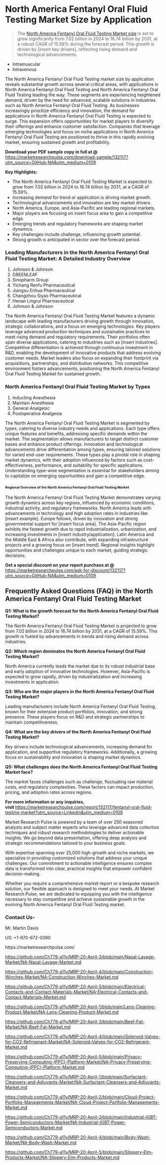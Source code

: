 <h1>North America Fentanyl Oral Fluid Testing Market&nbsp;Size by Application</h1><blockquote><p>The <a href="https://marketresearchpulse.com/download-sample/132117?utm_source=GitHub-NA&amp;utm_medium=0109">North America Fentanyl Oral Fluid Testing Market size</a> is set to grow significantly from 7.02 billion in 2024 to 16.74 billion by 2031, at a robust CAGR of 15.59% during the forecast period. This growth is driven by [insert key drivers], reflecting rising demand and technological advancements.</p></blockquote><ul><li>Intramuscular<li> Intravenous</li></ul><p>The North America Fentanyl Oral Fluid Testing market size by application reveals substantial growth across several critical areas, with applications in North America Fentanyl Oral Fluid Testing and North America Fentanyl Oral Fluid Testing leading the way. These segments are experiencing heightened demand, driven by the need for advanced, scalable solutions in industries such as North America Fentanyl Oral Fluid Testing. As businesses increasingly prioritize efficiency and innovation, the demand for applications in North America Fentanyl Oral Fluid Testing is expected to surge. This expansion offers opportunities for market players to diversify their offerings and enhance customer satisfaction. Companies that leverage emerging technologies and focus on niche applications in North America Fentanyl Oral Fluid Testing are positioned to thrive in this rapidly evolving market, ensuring sustained growth and profitability.</p><p><strong>Download your PDF sample copy in full at @ </strong><a href="https://marketresearchpulse.com/download-sample/132117?utm_source=GitHub-NA&amp;utm_medium=0109">https://marketresearchpulse.com/download-sample/132117?utm_source=GitHub-NA&amp;utm_medium=0109</a></p><p><strong>Key Highlights: </strong></p><ul><li>The North America Fentanyl Oral Fluid Testing Market is expected to grow from 7.02 billion in 2024 to 16.74 billion by 2031, at a CAGR of 15.59%.</li><li>Increasing demand for trend or application is driving market growth.</li><li>Technological advancements and innovation are key market drivers.</li><li>North America, Europe, and Asia-Pacific are leading regional markets.</li><li>Major players are focusing on insert focus area to gain a competitive edge.</li><li>Emerging trends and regulatory frameworks are shaping market dynamics.</li><li>Key challenges include challenge, influencing growth potential.</li><li>Strong growth is anticipated in sector over the forecast period.</li></ul><h3>Leading Manufacturers in the North America Fentanyl Oral Fluid Testing Market: A Detailed Industry Overview</h3><ol><li>Johnson & Johnson</li><li>GREENLEAF</li><li>Sinopharm Group</li><li>Yichang Renfu Pharmaceutical</li><li>Jiangsu Enhua Pharmaceutical</li><li>Changzhou Siyao Pharmaceutical</li><li>Henan Lingrui Pharmaceutical</li><li>Johnson & Johnson</li></ol><div class="flex max-w-full flex-col flex-grow"><div class="min-h-8 text-message flex w-full flex-col items-end gap-2 whitespace-normal break-words [.text-message+&amp;]:mt-5" dir="auto" data-message-author-role="assistant" data-message-id="fd8432e4-4910-450d-b182-61b7bfb0a01f" data-message-model-slug="gpt-4o"><div class="flex w-full flex-col gap-1 empty:hidden first:pt-[3px]"><div class="markdown prose w-full break-words dark:prose-invert light"><p>The North America Fentanyl Oral Fluid Testing Market features a dynamic landscape with leading manufacturers driving growth through innovation, strategic collaborations, and a focus on emerging technologies. Key players leverage advanced production techniques and sustainable practices to meet rising demand and regulatory requirements. Their portfolios often span diverse applications, catering to industries such as [insert industries]. Competitive differentiation is achieved through continuous investment in R&amp;D, enabling the development of innovative products that address evolving customer needs. Market leaders also focus on expanding their footprint via acquisitions, partnerships, and distribution networks. This competitive environment fosters advancements, positioning the North America Fentanyl Oral Fluid Testing Market for sustained growth.</p></div></div></div></div><h3>North America Fentanyl Oral Fluid Testing Market by Types</h3><ol><li>Inducting Anesthesia<li> Maintain Anesthesia<li> General Analgesic<li> Postoperative Analgesia</li></ol><div class="flex max-w-full flex-col flex-grow"><div class="min-h-8 text-message flex w-full flex-col items-end gap-2 whitespace-normal break-words [.text-message+&amp;]:mt-5" dir="auto" data-message-author-role="assistant" data-message-id="084470be-0bb7-4664-bddf-5156b4f41249" data-message-model-slug="gpt-4o-mini"><div class="flex w-full flex-col gap-1 empty:hidden first:pt-[3px]"><div class="markdown prose w-full break-words dark:prose-invert light"><p>The North America Fentanyl Oral Fluid Testing Market is segmented by types, catering to diverse industry needs and applications. Each type offers unique features and benefits, addressing specific demands within the market. The segmentation allows manufacturers to target distinct customer bases and enhance product offerings. Innovation and technological advancements drive differentiation among types, ensuring tailored solutions for varied end-user requirements. These types play a pivotal role in shaping market dynamics, with their adoption influenced by factors such as cost-effectiveness, performance, and suitability for specific applications. Understanding type-wise segmentation is essential for stakeholders aiming to capitalize on emerging opportunities and gain a competitive edge.</p></div></div></div></div><h3><span style="font-size: 11px;">Regional Overview of the North America Fentanyl Oral Fluid Testing Market</span></h3><div class="flex max-w-full flex-col flex-grow"><div class="min-h-8 text-message flex w-full flex-col items-end gap-2 whitespace-normal break-words [.text-message+&amp;]:mt-5" dir="auto" data-message-author-role="assistant" data-message-id="e9038762-ce64-4e30-91c9-9bd413514231" data-message-model-slug="gpt-4o-mini"><div class="flex w-full flex-col gap-1 empty:hidden first:pt-[3px]"><div class="markdown prose w-full break-words dark:prose-invert light"><p>The North America Fentanyl Oral Fluid Testing Market demonstrates varying growth dynamics across key regions, influenced by economic conditions, industrial activity, and regulatory frameworks. North America leads with advancements in technology and high adoption rates in industries like [insert example]. Europe follows, driven by innovation and strong governmental support for [insert focus area]. The Asia-Pacific region exhibits the fastest growth due to rapid industrialization, urbanization, and increasing investments in [insert industry/application]. Latin America and the Middle East &amp; Africa also contribute, with expanding infrastructure projects and a growing focus on [insert trend]. Regional insights highlight opportunities and challenges unique to each market, guiding strategic decisions.</p></div></div></div></div><p><strong>Get a special discount on your report purchase at @ </strong><a href="https://marketresearchpulse.com/ask-for-discount/132117?utm_source=GitHub-NA&amp;utm_medium=0109">https://marketresearchpulse.com/ask-for-discount/132117?utm_source=GitHub-NA&amp;utm_medium=0109</a></p><h2>Frequently Asked Questions (FAQ) in the North America Fentanyl Oral Fluid Testing Market</h2><p><strong>Q1: What is the growth forecast for the North America Fentanyl Oral Fluid Testing Market?</strong></p><p>The North America Fentanyl Oral Fluid Testing Market is projected to grow from 7.02 billion in 2024 to 16.74 billion by 2031, at a CAGR of 15.59%. This growth is fueled by advancements in trends and rising demand across industries.</p><p><strong>Q2: Which region dominates the North America Fentanyl Oral Fluid Testing Market?</strong></p><p>North America currently leads the market due to its robust industrial base and early adoption of innovative technologies. However, Asia-Pacific is expected to grow rapidly, driven by industrialization and increasing investments in application.</p><p><strong>Q3: Who are the major players in the North America Fentanyl Oral Fluid Testing Market?</strong></p><p>Leading manufacturers include North America Fentanyl Oral Fluid Testing, known for their extensive product portfolios, innovation, and strong presence. These players focus on R&amp;D and strategic partnerships to maintain competitiveness.</p><p><strong>Q4: What are the key drivers of the North America Fentanyl Oral Fluid Testing Market?</strong></p><p>Key drivers include technological advancements, increasing demand for application, and supportive regulatory frameworks. Additionally, a growing focus on sustainability and innovation is shaping market dynamics.</p><p><strong>Q5: What challenges does the North America Fentanyl Oral Fluid Testing Market face?</strong></p><p>The market faces challenges such as challenge, fluctuating raw material costs, and regulatory complexities. These factors can impact production, pricing, and adoption rates across regions.</p><p><strong>For more information or any inquiries, visit&nbsp;</strong><a href="https://marketresearchpulse.com/report/132117/fentanyl-oral-fluid-testing-market?utm_source=Linkedin&utm_medium=0109">https://marketresearchpulse.com/report/132117/fentanyl-oral-fluid-testing-market?utm_source=Linkedin&utm_medium=0109</a></p><p>Market Research Pulse is powered by a team of over 250 seasoned analysts and subject matter experts who leverage advanced data collection techniques and robust research methodologies to deliver actionable insights. We go beyond data presentation, offering deep analysis and strategic recommendations tailored to your business goals.</p><p>With expertise spanning over 25,000 high-growth and niche markets, we specialize in providing customized solutions that address your unique challenges. Our commitment to actionable intelligence ensures complex data is transformed into clear, practical insights that empower confident decision-making.</p><p>Whether you require a comprehensive market report or a bespoke research solution, our flexible approach is designed to meet your needs. At Market Research Pulse, we are dedicated to equipping you with the intelligence necessary to stay competitive and achieve sustainable growth in the evolving North America Fentanyl Oral Fluid Testing market.</p><h3><strong>Contact Us-</strong></h3><p>Mr. Martin Davis</p><p>US: +1-970-672-0390</p><p>https://marketresearchpulse.com/</p><p><a href="https://github.com/Ch779-a11y/MRP-20-April-3/blob/main/Nasal-Lavage-Market/NA-Nasal-Lavage-Market.md">https://github.com/Ch779-a11y/MRP-20-April-3/blob/main/Nasal-Lavage-Market/NA-Nasal-Lavage-Market.md</a></p><p><a href="https://github.com/Ch779-a11y/MRP-20-April-4/blob/main/Construction-Winches-Market/NA-Construction-Winches-Market.md">https://github.com/Ch779-a11y/MRP-20-April-4/blob/main/Construction-Winches-Market/NA-Construction-Winches-Market.md</a></p><p><a href="https://github.com/Ch779-a11y/MRP-20-April-5/blob/main/Electrical-Contacts-and-Contact-Materials-Market/NA-Electrical-Contacts-and-Contact-Materials-Market.md">https://github.com/Ch779-a11y/MRP-20-April-5/blob/main/Electrical-Contacts-and-Contact-Materials-Market/NA-Electrical-Contacts-and-Contact-Materials-Market.md</a></p><p><a href="https://github.com/Ch779-a11y/MRP-20-April-1/blob/main/Lens-Cleaning-Product-Market/NA-Lens-Cleaning-Product-Market.md">https://github.com/Ch779-a11y/MRP-20-April-1/blob/main/Lens-Cleaning-Product-Market/NA-Lens-Cleaning-Product-Market.md</a></p><p><a href="https://github.com/Ch779-a11y/MRP-20-April-3/blob/main/Beef-Fat-Market/NA-Beef-Fat-Market.md">https://github.com/Ch779-a11y/MRP-20-April-3/blob/main/Beef-Fat-Market/NA-Beef-Fat-Market.md</a></p><p><a href="https://github.com/Ch779-a11y/MRP-20-April-4/blob/main/Solenoid-Valves-for-CO2-Refrigerant-Market/NA-Solenoid-Valves-for-CO2-Refrigerant-Market.md">https://github.com/Ch779-a11y/MRP-20-April-4/blob/main/Solenoid-Valves-for-CO2-Refrigerant-Market/NA-Solenoid-Valves-for-CO2-Refrigerant-Market.md</a></p><p><a href="https://github.com/Ch779-a11y/MRP-20-April-5/blob/main/Privacy-Preserving-Computing-(PPC)-Platform-Market/NA-Privacy-Preserving-Computing-(PPC)-Platform-Market.md">https://github.com/Ch779-a11y/MRP-20-April-5/blob/main/Privacy-Preserving-Computing-(PPC)-Platform-Market/NA-Privacy-Preserving-Computing-(PPC)-Platform-Market.md</a></p><p><a href="https://github.com/Ch779-a11y/MRP-20-April-1/blob/main/Surfactant-Cleansers-and-Adjuvants-Market/NA-Surfactant-Cleansers-and-Adjuvants-Market.md">https://github.com/Ch779-a11y/MRP-20-April-1/blob/main/Surfactant-Cleansers-and-Adjuvants-Market/NA-Surfactant-Cleansers-and-Adjuvants-Market.md</a></p><p><a href="https://github.com/Ch779-a11y/MRP-20-April-2/blob/main/Cloud-Project-Portfolio-Managements-Market/NA-Cloud-Project-Portfolio-Managements-Market.md">https://github.com/Ch779-a11y/MRP-20-April-2/blob/main/Cloud-Project-Portfolio-Managements-Market/NA-Cloud-Project-Portfolio-Managements-Market.md</a></p><p><a href="https://github.com/Ch779-a11y/MRP-20-April-3/blob/main/Industrial-IGBT-Power-Semiconductors-Market/NA-Industrial-IGBT-Power-Semiconductors-Market.md">https://github.com/Ch779-a11y/MRP-20-April-3/blob/main/Industrial-IGBT-Power-Semiconductors-Market/NA-Industrial-IGBT-Power-Semiconductors-Market.md</a></p><p><a href="https://github.com/Ch779-a11y/MRP-20-April-4/blob/main/Body-Wash-Market/NA-Body-Wash-Market.md">https://github.com/Ch779-a11y/MRP-20-April-4/blob/main/Body-Wash-Market/NA-Body-Wash-Market.md</a></p><p><a href="https://github.com/Ch779-a11y/MRP-20-April-5/blob/main/Slippery-Elm-Products-Market/NA-Slippery-Elm-Products-Market.md">https://github.com/Ch779-a11y/MRP-20-April-5/blob/main/Slippery-Elm-Products-Market/NA-Slippery-Elm-Products-Market.md</a></p>
